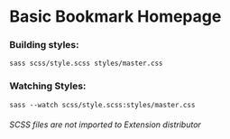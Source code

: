 # Basic Bookmark Homepage

### Building styles: 
```
sass scss/style.scss styles/master.css
```

### Watching Styles:
```
sass --watch scss/style.scss:styles/master.css
```
###### SCSS files are not imported to Extension distributor
